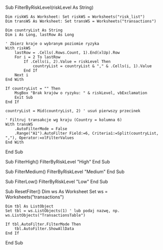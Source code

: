 Sub FilterByRiskLevel(riskLevel As String)

    Dim riskWS As Worksheet: Set riskWS = Worksheets("risk_list")
    Dim transWS As Worksheet: Set transWS = Worksheets("transactions")

    Dim countryList As String
    Dim i As Long, lastRow As Long

    ' Zbierz kraje o wybranym poziomie ryzyka
    With riskWS
        lastRow = .Cells(.Rows.Count, 1).End(xlUp).Row
        For i = 2 To lastRow
            If .Cells(i, 2).Value = riskLevel Then
                countryList = countryList & "," & .Cells(i, 1).Value
            End If
        Next i
    End With

    If countryList = "" Then
        MsgBox "Brak krajów o ryzyku: " & riskLevel, vbExclamation
        Exit Sub
    End If

    countryList = Mid(countryList, 2) ' usuń pierwszy przecinek

    ' Filtruj transakcje wg kraju (Country = kolumna 6)
    With transWS
        .AutoFilterMode = False
        .Range("A1").AutoFilter Field:=6, Criteria1:=Split(countryList, ","), Operator:=xlFilterValues
    End With

End Sub



Sub FilterHigh()
    FilterByRiskLevel "High"
End Sub

Sub FilterMedium()
    FilterByRiskLevel "Medium"
End Sub

Sub FilterLow()
    FilterByRiskLevel "Low"
End Sub

Sub ResetFilter()
    Dim ws As Worksheet
    Set ws = Worksheets("transactions")

    Dim tbl As ListObject
    Set tbl = ws.ListObjects(1) ' lub podaj nazwę, np. ws.ListObjects("TransactionsTable")

    If tbl.AutoFilter.FilterMode Then
        tbl.AutoFilter.ShowAllData
    End If
End Sub

